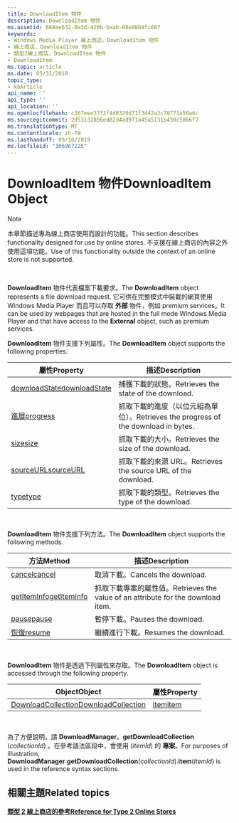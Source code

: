 ```yaml
---
title: DownloadItem 物件
description: DownloadItem 物件
ms.assetid: 668ee632-0a3d-426b-baab-08e88b9fc607
keywords:
- Windows Media Player 線上商店，DownloadItem 物件
- 線上商店、DownloadItem 物件
- 類型2線上商店，DownloadItem 物件
- DownloadItem
ms.topic: article
ms.date: 05/31/2018
topic_type:
- kbArticle
api_name: ''
api_type: ''
api_location: ''
ms.openlocfilehash: c367eee37f2f4d8329d71f3d42a3c78771a50a6c
ms.sourcegitcommit: 2d531328b6ed82d4ad971a45a5131b430c5866f7
ms.translationtype: MT
ms.contentlocale: zh-TW
ms.lasthandoff: 09/16/2019
ms.locfileid: "106967225"
---
```

# <a name="downloaditem-object"></a><span data-ttu-id="94a71-107">DownloadItem 物件</span><span class="sxs-lookup"><span data-stu-id="94a71-107">DownloadItem Object</span></span>

> [!Note]  
> <span data-ttu-id="94a71-108">本章節描述專為線上商店使用而設計的功能。</span><span class="sxs-lookup"><span data-stu-id="94a71-108">This section describes functionality designed for use by online stores.</span></span> <span data-ttu-id="94a71-109">不支援在線上商店的內容之外使用這項功能。</span><span class="sxs-lookup"><span data-stu-id="94a71-109">Use of this functionality outside the context of an online store is not supported.</span></span>

 

<span data-ttu-id="94a71-110">**DownloadItem** 物件代表檔案下載要求。</span><span class="sxs-lookup"><span data-stu-id="94a71-110">The **DownloadItem** object represents a file download request.</span></span> <span data-ttu-id="94a71-111">它可供在完整模式中裝載的網頁使用 Windows Media Player 而且可以存取 **外部** 物件，例如 premium services。</span><span class="sxs-lookup"><span data-stu-id="94a71-111">It can be used by webpages that are hosted in the full mode Windows Media Player and that have access to the **External** object, such as premium services.</span></span>

<span data-ttu-id="94a71-112">**DownloadItem** 物件支援下列屬性。</span><span class="sxs-lookup"><span data-stu-id="94a71-112">The **DownloadItem** object supports the following properties.</span></span>



| <span data-ttu-id="94a71-113">屬性</span><span class="sxs-lookup"><span data-stu-id="94a71-113">Property</span></span>                                        | <span data-ttu-id="94a71-114">描述</span><span class="sxs-lookup"><span data-stu-id="94a71-114">Description</span></span>                                      |
|-------------------------------------------------|--------------------------------------------------|
| [<span data-ttu-id="94a71-115">downloadState</span><span class="sxs-lookup"><span data-stu-id="94a71-115">downloadState</span></span>](downloaditem-downloadstate.md) | <span data-ttu-id="94a71-116">捕獲下載的狀態。</span><span class="sxs-lookup"><span data-stu-id="94a71-116">Retrieves the state of the download.</span></span>             |
| [<span data-ttu-id="94a71-117">進展</span><span class="sxs-lookup"><span data-stu-id="94a71-117">progress</span></span>](downloaditem-progress.md)           | <span data-ttu-id="94a71-118">抓取下載的進度（以位元組為單位）。</span><span class="sxs-lookup"><span data-stu-id="94a71-118">Retrieves the progress of the download in bytes.</span></span> |
| [<span data-ttu-id="94a71-119">size</span><span class="sxs-lookup"><span data-stu-id="94a71-119">size</span></span>](downloaditem-size.md)                   | <span data-ttu-id="94a71-120">抓取下載的大小。</span><span class="sxs-lookup"><span data-stu-id="94a71-120">Retrieves the size of the download.</span></span>              |
| [<span data-ttu-id="94a71-121">sourceURL</span><span class="sxs-lookup"><span data-stu-id="94a71-121">sourceURL</span></span>](downloaditem-sourceurl.md)         | <span data-ttu-id="94a71-122">抓取下載的來源 URL。</span><span class="sxs-lookup"><span data-stu-id="94a71-122">Retrieves the source URL of the download.</span></span>        |
| [<span data-ttu-id="94a71-123">type</span><span class="sxs-lookup"><span data-stu-id="94a71-123">type</span></span>](downloaditem-type.md)                   | <span data-ttu-id="94a71-124">抓取下載的類型。</span><span class="sxs-lookup"><span data-stu-id="94a71-124">Retrieves the type of the download.</span></span>              |



 

<span data-ttu-id="94a71-125">**DownloadItem** 物件支援下列方法。</span><span class="sxs-lookup"><span data-stu-id="94a71-125">The **DownloadItem** object supports the following methods.</span></span>



| <span data-ttu-id="94a71-126">方法</span><span class="sxs-lookup"><span data-stu-id="94a71-126">Method</span></span>                                      | <span data-ttu-id="94a71-127">描述</span><span class="sxs-lookup"><span data-stu-id="94a71-127">Description</span></span>                                                |
|---------------------------------------------|------------------------------------------------------------|
| [<span data-ttu-id="94a71-128">cancel</span><span class="sxs-lookup"><span data-stu-id="94a71-128">cancel</span></span>](downloaditem-cancel.md)           | <span data-ttu-id="94a71-129">取消下載。</span><span class="sxs-lookup"><span data-stu-id="94a71-129">Cancels the download.</span></span>                                      |
| [<span data-ttu-id="94a71-130">getItemInfo</span><span class="sxs-lookup"><span data-stu-id="94a71-130">getItemInfo</span></span>](downloaditem-getiteminfo.md) | <span data-ttu-id="94a71-131">抓取下載專案的屬性值。</span><span class="sxs-lookup"><span data-stu-id="94a71-131">Retrieves the value of an attribute for the download item.</span></span> |
| [<span data-ttu-id="94a71-132">pause</span><span class="sxs-lookup"><span data-stu-id="94a71-132">pause</span></span>](downloaditem-pause.md)             | <span data-ttu-id="94a71-133">暫停下載。</span><span class="sxs-lookup"><span data-stu-id="94a71-133">Pauses the download.</span></span>                                       |
| [<span data-ttu-id="94a71-134">恢復</span><span class="sxs-lookup"><span data-stu-id="94a71-134">resume</span></span>](downloaditem-resume.md)           | <span data-ttu-id="94a71-135">繼續進行下載。</span><span class="sxs-lookup"><span data-stu-id="94a71-135">Resumes the download.</span></span>                                      |



 

<span data-ttu-id="94a71-136">**DownloadItem** 物件是透過下列屬性來存取。</span><span class="sxs-lookup"><span data-stu-id="94a71-136">The **DownloadItem** object is accessed through the following property.</span></span>



| <span data-ttu-id="94a71-137">Object</span><span class="sxs-lookup"><span data-stu-id="94a71-137">Object</span></span>                                              | <span data-ttu-id="94a71-138">屬性</span><span class="sxs-lookup"><span data-stu-id="94a71-138">Property</span></span>                            |
|-----------------------------------------------------|-------------------------------------|
| [<span data-ttu-id="94a71-139">DownloadCollection</span><span class="sxs-lookup"><span data-stu-id="94a71-139">DownloadCollection</span></span>](downloadcollection-object.md) | [<span data-ttu-id="94a71-140">item</span><span class="sxs-lookup"><span data-stu-id="94a71-140">item</span></span>](downloadcollection-item.md) |



 

<span data-ttu-id="94a71-141">為了方便說明，請 **DownloadManager**。**getDownloadCollection** (*collectionId*) 。在參考語法區段中，會使用 (*itemId*) 的 **專案**。</span><span class="sxs-lookup"><span data-stu-id="94a71-141">For purposes of illustration, **DownloadManager**.**getDownloadCollection**(*collectionId*).**item**(*itemId*) is used in the reference syntax sections.</span></span>

## <a name="related-topics"></a><span data-ttu-id="94a71-142">相關主題</span><span class="sxs-lookup"><span data-stu-id="94a71-142">Related topics</span></span>

<dl> <dt>

[<span data-ttu-id="94a71-143">**類型 2 線上商店的參考**</span><span class="sxs-lookup"><span data-stu-id="94a71-143">**Reference for Type 2 Online Stores**</span></span>](reference-for-type-2-online-stores.md)
</dt> </dl>

 

 




